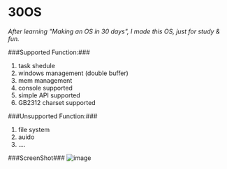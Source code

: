 30OS
=========
*After learning "Making an OS in 30 days", I made this OS, just for study & fun.*

###Supported Function:###

1. task shedule
2. windows management (double buffer)
3. mem management
4. console supported
5. simple API supported
6. GB2312 charset supported

###Unsupported Function:###

1. file system
2. auido
3. ....

###ScreenShot###
![image](https://github.com/wwy-hust/30OS/blob/master/screenshot.png)